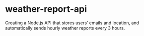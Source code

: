 # weather-report-api
Creating a Node.js API that stores users’ emails and location, and automatically sends hourly  weather reports every 3 hours.
